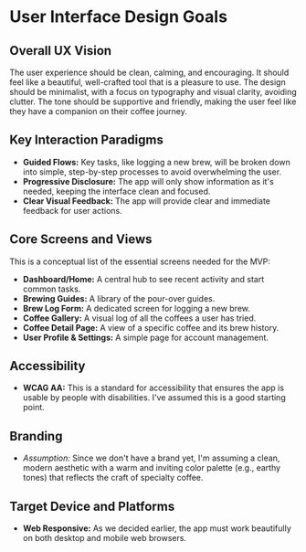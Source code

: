# User Interface Design Goals

## Overall UX Vision
The user experience should be clean, calming, and encouraging. It should feel like a beautiful, well-crafted tool that is a pleasure to use. The design should be minimalist, with a focus on typography and visual clarity, avoiding clutter. The tone should be supportive and friendly, making the user feel like they have a companion on their coffee journey.

## Key Interaction Paradigms
*   **Guided Flows:** Key tasks, like logging a new brew, will be broken down into simple, step-by-step processes to avoid overwhelming the user.
*   **Progressive Disclosure:** The app will only show information as it's needed, keeping the interface clean and focused.
*   **Clear Visual Feedback:** The app will provide clear and immediate feedback for user actions.

## Core Screens and Views
This is a conceptual list of the essential screens needed for the MVP:
*   **Dashboard/Home:** A central hub to see recent activity and start common tasks.
*   **Brewing Guides:** A library of the pour-over guides.
*   **Brew Log Form:** A dedicated screen for logging a new brew.
*   **Coffee Gallery:** A visual log of all the coffees a user has tried.
*   **Coffee Detail Page:** A view of a specific coffee and its brew history.
*   **User Profile & Settings:** A simple page for account management.

## Accessibility
*   **WCAG AA:** This is a standard for accessibility that ensures the app is usable by people with disabilities. I've assumed this is a good starting point.

## Branding
*   *Assumption:* Since we don't have a brand yet, I'm assuming a clean, modern aesthetic with a warm and inviting color palette (e.g., earthy tones) that reflects the craft of specialty coffee.

## Target Device and Platforms
*   **Web Responsive:** As we decided earlier, the app must work beautifully on both desktop and mobile web browsers.
